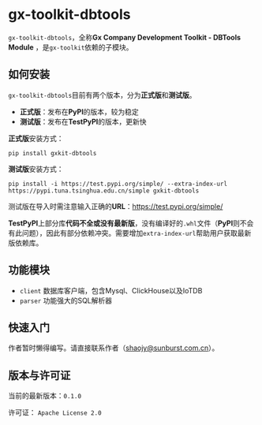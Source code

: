 # gx-toolkit-dbtools

`gx-toolkit-dbtools`，全称**Gx Company Development Toolkit - DBTools Module** ，是`gx-toolkit`依赖的子模块。

## 如何安装

`gx-toolkit-dbtools`目前有两个版本，分为**正式版**和**测试版**。

- **正式版**：发布在**PyPI**的版本，较为稳定
- **测试版**：发布在**TestPyPI**的版本，更新快

**正式版**安装方式：

```
pip install gxkit-dbtools
```

**测试版**安装方式：

```
pip install -i https://test.pypi.org/simple/ --extra-index-url https://pypi.tuna.tsinghua.edu.cn/simple gxkit-dbtools
```

测试版在导入时需注意输入正确的**URL**：https://test.pypi.org/simple/

**TestPyPI**上部分库**代码不全或没有最新版**，没有编译好的`.whl`文件（**PyPI**则不会有此问题），因此有部分依赖冲突。需要增加`extra-index-url`帮助用户获取最新版依赖库。

## 功能模块

- `client` 数据库客户端，包含Mysql、ClickHouse以及IoTDB
- `parser` 功能强大的SQL解析器

## 快速入门

作者暂时懒得编写。请直接联系作者（shaojy@sunburst.com.cn）。

## 版本与许可证

当前的最新版本：`0.1.0`

许可证： `Apache License 2.0` 